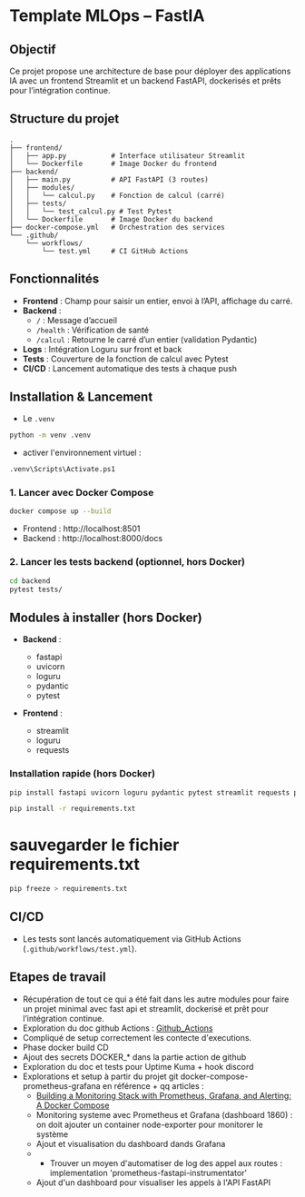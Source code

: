 # Template MLOps – FastIA

## Objectif
Ce projet propose une architecture de base pour déployer des applications IA avec un frontend Streamlit et un backend FastAPI, dockerisés et prêts pour l’intégration continue.

## Structure du projet

```
.
├── frontend/
│   ├── app.py           # Interface utilisateur Streamlit
│   └── Dockerfile       # Image Docker du frontend
├── backend/
│   ├── main.py          # API FastAPI (3 routes)
│   ├── modules/
│   │   └── calcul.py    # Fonction de calcul (carré)
│   ├── tests/
│   │   └── test_calcul.py # Test Pytest
│   └── Dockerfile       # Image Docker du backend
├── docker-compose.yml   # Orchestration des services
└── .github/
    └── workflows/
        └── test.yml     # CI GitHub Actions
```

## Fonctionnalités
- **Frontend** : Champ pour saisir un entier, envoi à l’API, affichage du carré.
- **Backend** :
  - `/` : Message d’accueil
  - `/health` : Vérification de santé
  - `/calcul` : Retourne le carré d’un entier (validation Pydantic)
- **Logs** : Intégration Loguru sur front et back
- **Tests** : Couverture de la fonction de calcul avec Pytest
- **CI/CD** : Lancement automatique des tests à chaque push


## Installation & Lancement
- Le `.venv` 
```bash
python -m venv .venv
```
- activer l'environnement virtuel :
```bash
.venv\Scripts\Activate.ps1
```

### 1. Lancer avec Docker Compose
```bash
docker compose up --build
```
- Frontend : http://localhost:8501
- Backend : http://localhost:8000/docs

### 2. Lancer les tests backend (optionnel, hors Docker)
```bash
cd backend
pytest tests/
```

## Modules à installer (hors Docker)

- **Backend** :
  - fastapi
  - uvicorn
  - loguru
  - pydantic
  - pytest

- **Frontend** :
  - streamlit
  - loguru
  - requests

### Installation rapide (hors Docker)
```bash
pip install fastapi uvicorn loguru pydantic pytest streamlit requests prometheus-client python-multipart psutil
```
```bash
pip install -r requirements.txt
```
# sauvegarder le fichier requirements.txt
```bash
pip freeze > requirements.txt
```


## CI/CD
- Les tests sont lancés automatiquement via GitHub Actions (`.github/workflows/test.yml`).



## Etapes de travail
- Récupération de tout ce qui a été fait dans les autre modules pour faire un projet minimal avec fast api et streamlit, dockerisé et prêt pour l’intégration continue.
- Exploration du doc github Actions : [Github_Actions](https://docs.google.com/document/d/1EgYEtMalAhMkZm5m78RHs62w6ngZxsqZOKuqMbj2E8c/edit?tab=t.0)
- Compliqué de setup correctement les contecte d'executions.
- Phase docker build CD
- Ajout des secrets DOCKER_* dans la partie action de github
- Exploration du doc et tests pour Uptime Kuma + hook discord
- Explorations et setup à partir du projet git docker-compose-prometheus-grafana en référence + qq articles :
  - [Building a Monitoring Stack with Prometheus, Grafana, and Alerting: A Docker Compose](https://medium.com/@ravipatel.it/building-a-monitoring-stack-with-prometheus-grafana-and-alerting-a-docker-compose-ef78127e4a19)
  - Monitoring systeme avec Prometheus et Grafana (dashboard 1860) : on doit ajouter un container node-exporter pour monitorer le système
  - Ajout et visualisation du dashboard dands Grafana
  - - Trouver un moyen d'automatiser de log des appel aux routes : implementation 'prometheus-fastapi-instrumentator'
  - Ajout d'un dashboard pour visualiser les appels à l'API FastAPI

